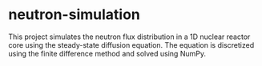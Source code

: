 # neutron-simulation
This project simulates the neutron flux distribution in a 1D nuclear reactor core using the steady-state diffusion equation. The equation is discretized using the finite difference method and solved using NumPy.
